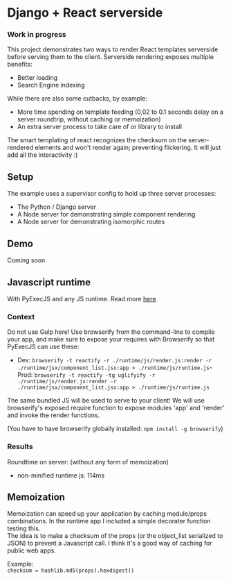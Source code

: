 # Django + React serverside

### Work in progress

This project demonstrates two ways to render React templates serverside before serving them to the client. Serverside rendering exposes multiple benefits:  
- Better loading  
- Search Engine indexing  

While there are also some cutbacks, by example:  
- More time spending on template feeding (0,02 to 0.1 seconds delay on a server roundtrip, without caching or memoization)  
- An extra server process to take care of or library to install
 
The smart templating of react recognizes the checksum on the server-rendered elements and won't render again; preventing flickering. It will just add all the interactivity :)

## Setup
The example uses a supervisor config to hold up three server processes:  
- The Python / Django server  
- A Node server for demonstrating simple component rendering  
- A Node server for demonstrating isomorphic routes  

## Demo
Coming soon

## Javascript runtime
With PyExecJS and any JS runtime. Read more [here](https://github.com/doloopwhile/PyExecJS)

### Context
Do not use Gulp here! Use browserify from the command-line to compile your app, and make sure to expose your requires with Browserify so that PyExecJS can use these:  
 - Dev:  `browserify -t reactify -r ./runtime/js/render.js:render -r ./runtime/jsx/component_list.jsx:app > ./runtime/js/runtime.js`- Prod: `browserify -t reactify -tg uglifyify -r ./runtime/js/render.js:render -r ./runtime/jsx/component_list.jsx:app > ./runtime/js/runtime.js`

The same bundled JS will be used to serve to your client! We will use browserify's exposed require function to expose modules 'app' and 'render' and invoke the render functions.

(You have to have browserify globally installed: `npm install -g browserify`)

### Results
Roundtime on server: (without any form of memoization)  
 - non-minified runtime js: 114ms

## Memoization
Memoization can speed up your application by caching module/props combinations. In the runtime app I included a simple decorater function testing this.  
The idea is to make a checksum of the props (or the object_list serialized to JSON) to prevent a Javascript call. I think it's a good way of caching for public web apps.

Example:  
`checksum = hashlib.md5(props).hexdigest()`